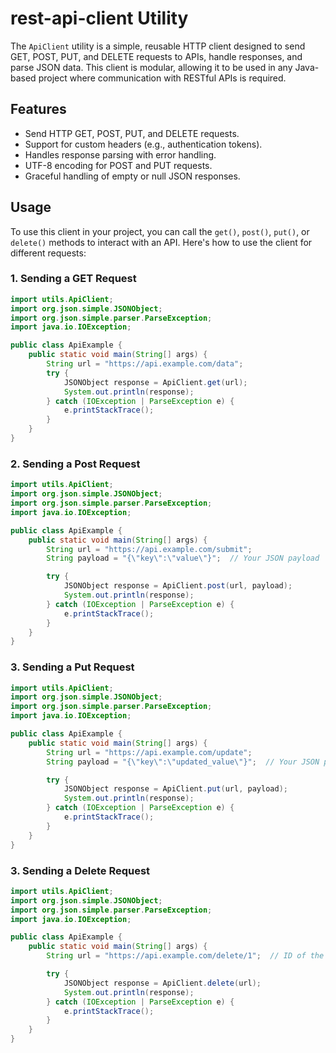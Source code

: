 # rest-api-client Utility


The `ApiClient` utility is a simple, reusable HTTP client designed to send GET, POST, PUT, and DELETE requests to APIs, handle responses, and parse JSON data. This client is modular, allowing it to be used in any Java-based project where communication with RESTful APIs is required.

## Features
- Send HTTP GET, POST, PUT, and DELETE requests.
- Support for custom headers (e.g., authentication tokens).
- Handles response parsing with error handling.
- UTF-8 encoding for POST and PUT requests.
- Graceful handling of empty or null JSON responses.

## Usage

To use this client in your project, you can call the `get()`, `post()`, `put()`, or `delete()` methods to interact with an API. Here's how to use the client for different requests:

### 1. Sending a GET Request

```java
import utils.ApiClient;
import org.json.simple.JSONObject;
import org.json.simple.parser.ParseException;
import java.io.IOException;

public class ApiExample {
    public static void main(String[] args) {
        String url = "https://api.example.com/data";
        try {
            JSONObject response = ApiClient.get(url);
            System.out.println(response);
        } catch (IOException | ParseException e) {
            e.printStackTrace();
        }
    }
}
```
### 2. Sending a Post Request

```java
import utils.ApiClient;
import org.json.simple.JSONObject;
import org.json.simple.parser.ParseException;
import java.io.IOException;

public class ApiExample {
    public static void main(String[] args) {
        String url = "https://api.example.com/submit";
        String payload = "{\"key\":\"value\"}";  // Your JSON payload

        try {
            JSONObject response = ApiClient.post(url, payload);
            System.out.println(response);
        } catch (IOException | ParseException e) {
            e.printStackTrace();
        }
    }
}
```

### 3. Sending a Put Request

```java
import utils.ApiClient;
import org.json.simple.JSONObject;
import org.json.simple.parser.ParseException;
import java.io.IOException;

public class ApiExample {
    public static void main(String[] args) {
        String url = "https://api.example.com/update";
        String payload = "{\"key\":\"updated_value\"}";  // Your JSON payload

        try {
            JSONObject response = ApiClient.put(url, payload);
            System.out.println(response);
        } catch (IOException | ParseException e) {
            e.printStackTrace();
        }
    }
}
```


### 3. Sending a Delete Request
```java
import utils.ApiClient;
import org.json.simple.JSONObject;
import org.json.simple.parser.ParseException;
import java.io.IOException;

public class ApiExample {
    public static void main(String[] args) {
        String url = "https://api.example.com/delete/1";  // ID of the resource to delete

        try {
            JSONObject response = ApiClient.delete(url);
            System.out.println(response);
        } catch (IOException | ParseException e) {
            e.printStackTrace();
        }
    }
}
```


